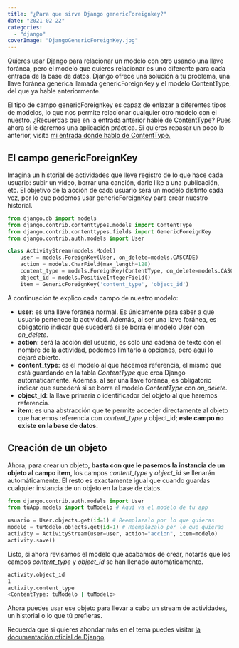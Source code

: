 ```yaml
---
title: "¿Para que sirve Django genericForeignkey?"
date: "2021-02-22"
categories: 
  - "django"
coverImage: "DjangoGenericForeignKey.jpg"
---
```


Quieres usar Django para relacionar un modelo con otro usando una llave foránea, pero el modelo que quieres relacionar es uno diferente para cada entrada de la base de datos. Django ofrece una solución a tu problema, una llave foránea genérica llamada genericForeignKey y el modelo ContentType, del que ya hable anteriormente.

El tipo de campo genericForeignkey es capaz de enlazar a diferentes tipos de modelos, lo que nos permite relacionar cualquier otro modelo con el nuestro. ¿Recuerdas que en la entrada anterior hablé de ContentType? Pues ahora sí le daremos una aplicación práctica. Si quieres repasar un poco lo anterior, visita [mi entrada donde hablo de ContentType.](https://coffeebytes.dev/que-hace-la-aplicacion-contenttype-en-django/)

## El campo genericForeignKey

Imagina un historial de actividades que lleve registro de lo que hace cada usuario: subir un video, borrar una canción, darle like a una publicación, etc. El objetivo de la acción de cada usuario será un modelo distinto cada vez, por lo que podemos usar genericForeignKey para crear nuestro historial.

```python
from django.db import models
from django.contrib.contenttypes.models import ContentType
from django.contrib.contenttypes.fields import GenericForeignKey
from django.contrib.auth.models import User

class ActivityStream(models.Model)
    user = models.ForeignKey(User, on_delete=models.CASCADE)
    action = models.CharField(max_length=128)
    content_type = models.ForeignKey(ContentType, on_delete=models.CASCADE)
    object_id = models.PositiveIntegerField()
    item = GenericForeignKey('content_type', 'object_id')
```

A continuación te explico cada campo de nuestro modelo:

- **user**: es una llave foranea normal. Es únicamente para saber a que usuario pertenece la actividad. Además, al ser una llave foránea, es obligatorio indicar que sucederá si se borra el modelo User con _on\_delete_.
- **action**: será la acción del usuario, es solo una cadena de texto con el nombre de la actividad, podemos limitarlo a opciones, pero aquí lo dejaré abierto.
- **content\_type**: es el modelo al que hacemos referencia, el mismo que está guardando en la tabla _ContentType_ que crea Django automáticamente. Además, al ser una llave foránea, es obligatorio indicar que sucederá si se borra el modelo _ContentType_ con _on\_delete_.
- **object\_id**: la llave primaria o identificador del objeto al que haremos referencia.
- **item**: es una abstracción que te permite acceder directamente al objeto que hacemos referencia con _content\_type_ y object\_id; **este campo no existe en la base de datos.**

## Creación de un objeto

Ahora, para crear un objeto, **basta con que le pasemos la instancia de un objeto al campo item**, los campos _content\_type_ y _object\_id_ se llenarán automáticamente. El resto es exactamente igual que cuando guardas cualquier instancia de un objeto en la base de datos.

```python
from django.contrib.auth.models import User
from tuApp.models import tuModelo # Aquí va el modelo de tu app

usuario = User.objects.get(id=1) # Reemplazalo por lo que quieras
modelo = tuModelo.objects.get(id=1) # Reemplazalo por lo que quieras
activity = ActivityStream(user=user, action="accion", item=modelo)
activity.save()
```

Listo, si ahora revisamos el modelo que acabamos de crear, notarás que los campos _content\_type_ y _object\_id_ se han llenado automáticamente.

```bash
activity.object_id
1
activity.content_type
<ContentType: tuModelo | tuModelo>
```

Ahora puedes usar ese objeto para llevar a cabo un stream de actividades, un historial o lo que tú prefieras.

Recuerda que si quieres ahondar más en el tema puedes visitar [la documentación oficial de Django](https://docs.djangoproject.com/en/3.1/ref/contrib/contenttypes/).
